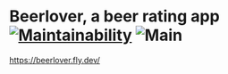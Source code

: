 # Beerlover, a beer rating app [![Maintainability](https://api.codeclimate.com/v1/badges/dd0c89d2857f2395a3fd/maintainability)](https://codeclimate.com/github/Melimet/ratebeer/maintainability) ![Main](https://github.com/melimet/ratebeer/actions/workflows/rubyonrails.yml/badge.svg)





https://beerlover.fly.dev/